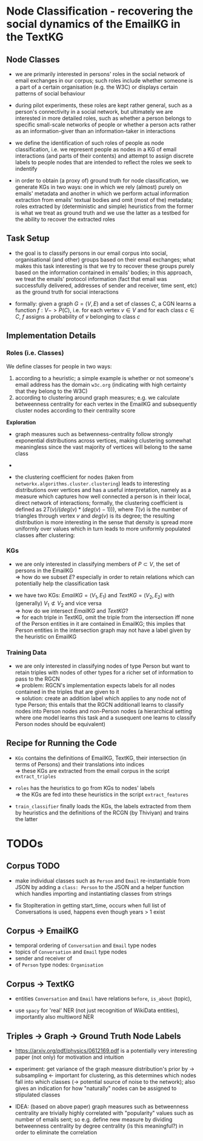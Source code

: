 # Node Classification - recovering the social dynamics of the EmailKG in the TextKG


## Node Classes

- we are primarily interested in persons' roles in the social network of email exchanges in our corpus; such roles include whether someone is a part of a certain organisation (e.g. the W3C) or displays certain patterns of social behaviour

- during pilot experiments, these roles are kept rather general, such as a person's connectivity in a social network, but ultimately we are interested in more detailed roles, such as whether a person belongs to specific small-scale networks of people or whether a person acts rather as an information-giver than an information-taker in interactions

- we define the identification of such roles of people as node classification, i.e. we represent people as nodes in a KG of email interactions (and parts of their contents) and attempt to assign discrete labels to people nodes that are intended to reflect the roles we seek to indentify

- in order to obtain (a proxy of) ground truth for node classification, we generate KGs in two ways: one in which we rely (almost) purely on emails' metadata and another in which we perform actual information extraction from emails' textual bodies and omit (most of the) metadata; roles extracted by (deterministic and simple) heuristics from the former is what we treat as ground truth and we use the latter as a testbed for the ability to recover the extracted roles


## Task Setup

- the goal is to classify persons in our email corpus into social, organisational (and other) groups based on their email exchanges; what makes this task interesting is that we try to recover these groups purely based on the information contained in emails' bodies; in this approach, we treat the emails' protocol information (fact that email was successfully delivered, addresses of sender and receiver, time sent, etc) as the ground truth for social interactions

- formally: given a graph $G = (V, E)$ and a set of classes $C$, a CGN learns a function $f: V -> P(C)$, i.e. for each vertex $v \in V$ and for each class $c \in C$, $f$ assigns a probability of $v$ belonging to class $c$


## Implementation Details


### Roles (i.e. Classes)

We define classes for people in two ways:
  1. according to a heuristic; a simple example is whether or not someone's email address has the domain `w3c.org` (indicating with high certainty that they belong to the W3C)
  2. according to clustering around graph measures; e.g. we calculate betweenness centrality for each vertex in the EmailKG and subsequently cluster nodes according to their centrality score

__Exploration__

- graph measures such as betwenness-centrality follow strongly exponential distributions across vertices, making clustering somewhat meaningless since the vast majority of vertices will belong to the same class

- 

- the clustering coefficient for nodes (taken from `networkx.algorithms.cluster.clustering`) leads to interesting distributions over vertices and has a useful interpretation, namely as a measure which captures how well connected a person is in their local, direct network of interactions; formally, the clustering coefficient is defined as $2T(v)/(deg(v)*(deg(v)-1)))$, where $T(v)$ is the number of triangles through vertex $v$ and $deg(v)$ is its degree; the resulting distribution is more interesting in the sense that density is spread more uniformly over values which in turn leads to more uniformly populated classes after clustering:







### KGs

- we are only interested in classifying members of $P \subset V$, the set of persons in the EmailKG <br>
 => how do we subset $E$? especially in order to retain relations which can potentially help the classification task
 
- we have two KGs: $EmailKG = (V_1, E_1)$ and $TextKG = (V_2, E_2)$ with (generally) $V_1 \not\subset V_2$ and vice versa <br>
 => how do we intersect $EmailKG$ and $TextKG$? <br>
 => for each triple in TextKG, omit the triple from the intersection iff none of the Person entities in it are contained in EmailKG; this implies that Person entities in the intersection graph may not have a label given by the heuristic on EmailKG 
 
### Training Data 

- we are only interested in classifying nodes of type Person but want to retain triples with nodes of other types for a richer set of information to pass to the RGCN <br>
  => problem: RGCN's implementation expects labels for all nodes contained in the triples that are given to it <br>
  => solution: create an addition label which applies to any node not of type Person; this entails that the RGCN additionall learns to classify nodes into Person nodes and non-Person nodes (a hierarchical setting where one model learns this task and a susequent one learns to classify Person nodes should be equivalent)
 

 


## Recipe for Running the Code

- `KGs` contains the definitions of EmailKG, TextKG, their intersection (in terms of Persons) and their translations into indices <br>
  => these KGs are extracted from the email corpus in the script `extract_triples`
  
- `roles` has the heuristics to go from KGs to nodes' labels <br>
  => the KGs are fed into these heuristics in the script `extract_features`
  
- `train_classifier` finally loads the KGs, the labels extracted from them by heuristics and the definitions of the RCGN (by Thiviyan) and trains the latter

# TODOs

## Corpus TODO

- make individual classes such as `Person` and `Email` re-instantiable from JSON by adding a `class: Person` to the JSON and a helper function which handles importing and instantiating classes from strings

- fix StopIteration in getting start_time, occurs when full list of Conversations is used, happens even though years > 1 exist

## Corpus -> EmailKG

- temporal ordering of `Conversation` and `Email` type nodes
- topics of `Conversation` and `Email` type nodes
- sender and receiver of 
- of `Person` type nodes: `Organisation`


## Corpus -> TextKG

 - entities `Conversation` and `Email` have relations `before`, `is_about` (topic), 
 
 - use `spacy` for 'real' NER (not just recognition of WikiData entities), importantly also multiword NER

## Triples -> Graph -> Ground Truth Node Labels

- https://arxiv.org/pdf/physics/0612169.pdf is a potentially very interesting paper (not only) for motivation and intuition

- experiment: get variance of the graph measure distribution's prior by -> subsampling <- important for clustering, as this determines which nodes fall into which classes (-> potential source of noise to the network); also gives an indication for how "naturally" nodes can be assigned to stipulated classes

- IDEA: (based on above paper) graph measures such as betweenness centrality are trivially highly correlated with "popularity" values such as number of emails sent; so e.g. define new measure by dividing betweenness centrality by degree centrality (is this meaningful?) in order to eliminate the correlation
